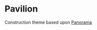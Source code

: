 
Pavilion
========

Construction theme based upon [Panorama](https://github.com/basekit-templates/panorama)